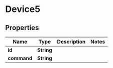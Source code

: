 
# Device5

## Properties
Name | Type | Description | Notes
------------ | ------------- | ------------- | -------------
**id** | **String** |  | 
**command** | **String** |  | 



